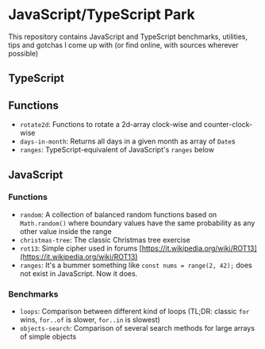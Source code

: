 # JavaScript/TypeScript Park

This repository contains JavaScript and TypeScript benchmarks, utilities, tips and gotchas I come up with (or find online, with sources wherever possible)

## TypeScript

## Functions
- `rotate2d`: Functions to rotate a 2d-array clock-wise and counter-clock-wise
- `days-in-month`: Returns all days in a given month as array of `Date`s
- `ranges`: TypeScript-equivalent of JavaScript's `ranges` below

## JavaScript

### Functions

- `random`: A collection of balanced random functions based on `Math.random()` where boundary values have the same probability as any other value inside the range
- `christmas-tree`: The classic Christmas tree exercise
- `rot13`: Simple cipher used in forums [https://it.wikipedia.org/wiki/ROT13](https://it.wikipedia.org/wiki/ROT13)
- `ranges`: It's a bummer something like `const nums = range(2, 42);` does not exist in JavaScript. Now it does.

### Benchmarks
- `loops`: Comparison between different kind of loops (TL;DR: classic `for` wins, `for..of` is slower, `for..in` is slowest)
- `objects-search`: Comparison of several search methods for large arrays of simple objects
